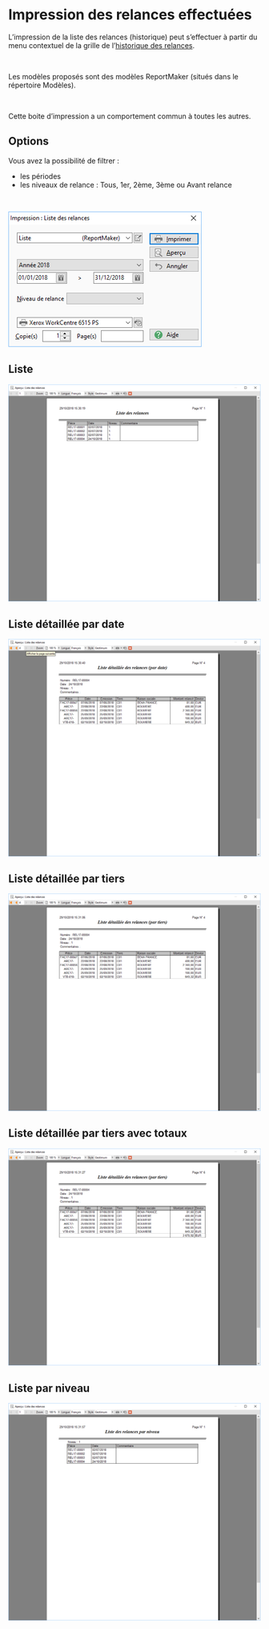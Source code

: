 # Impression des relances effectuées

L’impression de la liste des relances (historique) peut s’effectuer 
 à partir du menu contextuel de la grille de l’[historique 
 des relances](../RelancesEffectuees.md).


 


Les modèles proposés sont des modèles ReportMaker (situés dans le répertoire 
 Modèles).


 


Cette boite d’impression a un comportement commun à toutes les autres.


## Options


Vous avez la possibilité de filtrer :


* les périodes
* les niveaux de 
 relance : Tous, 1er, 2ème, 3ème ou Avant relance


 


![](../../../assets/images/Relances/RelancesEffectuees/Impressions/Filtres.png)


## Liste


![](../../../assets/images/Relances/RelancesEffectuees/Impressions/Liste.png)


## Liste détaillée par date


![](../../../assets/images/Relances/RelancesEffectuees/Impressions/Liste_detaillee_par_date.png)


## Liste détaillée par tiers


![](../../../assets/images/Relances/RelancesEffectuees/Impressions/Liste_detaillee_par_tiers.png)


## Liste détaillée par tiers avec totaux


![](../../../assets/images/Relances/RelancesEffectuees/Impressions/Liste_detaillee_tiers_avec_totaux.png)


## Liste par niveau


![](../../../assets/images/Relances/RelancesEffectuees/Impressions/Liste_par_niveau.png)


